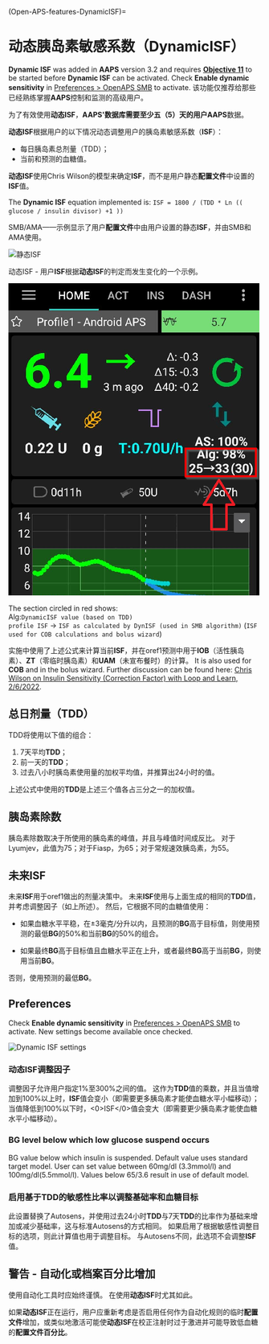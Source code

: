 (Open-APS-features-DynamicISF)=
# 动态胰岛素敏感系数（DynamicISF）
**Dynamic ISF** was added in **AAPS** version 3.2 and requires **[Objective 11](#objectives-objective11)** to be started before **Dynamic ISF** can be activated. Check **Enable dynamic sensitivity** in [Preferences > OpenAPS SMB](#Preferences-openaps-smb-settings) to activate. 该功能仅推荐给那些已经熟练掌握**AAPS**控制和监测的高级用户。

为了有效使用**动态ISF**，**AAPS'**数据库需要至少五（5）天的用户**AAPS**数据。

**动态ISF**根据用户的以下情况动态调整用户的胰岛素敏感系数（**ISF**）：

- 每日胰岛素总剂量（TDD）；
- 当前和预测的血糖值。

**动态ISF**使用Chris Wilson的模型来确定**ISF**，而不是用户静态**配置文件**中设置的**ISF**值。

The **Dynamic ISF** equation implemented is: `ISF = 1800 / (TDD * Ln (( glucose / insulin divisor) +1 ))`

SMB/AMA——示例显示了用户**配置文件**中由用户设置的静态**ISF**，并由SMB和AMA使用。

![静态ISF](../images/DynISF1.png)

动态ISF - 用户**ISF**根据**动态ISF**的判定而发生变化的一个示例。

![动态ISF](../images/DynISF2.png)

The section circled in red shows: <br/> Alg:`DynamicISF value (based on TDD)`<br/> `profile ISF` -> `ISF as calculated by DynISF (used in SMB algorithm)` (`ISF used for COB calculations and bolus wizard`)

实施中使用了上述公式来计算当前**ISF**，并在oref1预测中用于**IOB**（活性胰岛素）、**ZT**（零临时胰岛素）和**UAM**（未宣布餐时）的计算。 It is also used for **COB** and in the bolus wizard. Further discussion can be found here: [Chris Wilson on Insulin Sensitivity (Correction Factor) with Loop and Learn, 2/6/2022](https://www.youtube.com/watch?v=oL49FhOts3c).

## 总日剂量（TDD）
TDD将使用以下值的组合：
1.  7天平均**TDD**；
2.  前一天的**TDD**；
3.  过去八小时胰岛素使用量的加权平均值，并推算出24小时的值。

上述公式中使用的**TDD**是上述三个值各占三分之一的加权值。

## 胰岛素除数
胰岛素除数取决于所使用的胰岛素的峰值，并且与峰值时间成反比。 对于Lyumjev，此值为75；对于Fiasp，为65；对于常规速效胰岛素，为55。

## 未来ISF

未来**ISF**用于oref1做出的剂量决策中。  未来**ISF**使用与上面生成的相同的**TDD**值，并考虑调整因子（如上所述）。 然后，它根据不同的血糖值使用：

* 如果血糖水平平稳，在±3毫克/分升以内，且预测的**BG**高于目标值，则使用预测的最低**BG**的50%和当前**BG**的50%的组合。

* 如果最终**BG**高于目标值且血糖水平正在上升，或者最终**BG**高于当前**BG**，则使用当前**BG**。

否则，使用预测的最低**BG**。

## Preferences

Check **Enable dynamic sensitivity** in [Preferences > OpenAPS SMB](#Preferences-openaps-smb-settings) to activate. New settings become available once checked.

![Dynamic ISF settings](../images/Pref2020_DynISF.png)

### 动态ISF调整因子
调整因子允许用户指定1%至300%之间的值。 这作为**TDD**值的乘数，并且当值增加到100%以上时，**ISF**值会变小（即需要更多胰岛素才能使血糖水平小幅移动）；当值降低到100%以下时，<0>ISF</0>值会变大（即需要更少胰岛素才能使血糖水平小幅移动）。

### BG level below which low glucose suspend occurs

BG value below which insulin is suspended. Default value uses standard target model. User can set value between 60mg/dl (3.3mmol/l) and 100mg/dl(5.5mmol/l). Values below 65/3.6 result in use of default model.

### 启用基于TDD的敏感性比率以调整基础率和血糖目标

此设置替换了Autosens，并使用过去24小时**TDD**与7天**TDD**的比率作为基础来增加或减少基础率，这与标准Autosens的方式相同。 如果启用了根据敏感性调整目标的选项，则此计算值也用于调整目标。 与Autosens不同，此选项不会调整**ISF**值。

## 警告 - 自动化或档案百分比增加
使用自动化工具时应始终谨慎。 在使用**动态ISF**时尤其如此。

如果**动态ISF**正在运行，用户应重新考虑是否启用任何作为自动化规则的临时**配置文件**增加，或类似地激活可能使**动态ISF**在校正注射时过于激进并可能导致低血糖的**配置文件百分比**。
